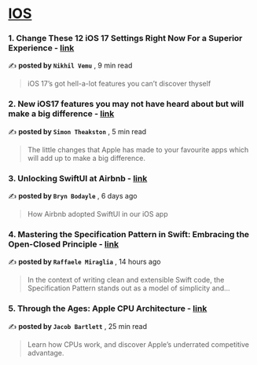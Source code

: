 
<h1><a href=https://medium.com/tag/ios/recommended target="_blank" rel="noopener noreferrer">IOS</a></h1>
<h3>1. Change These 12 iOS 17 Settings Right Now For a Superior Experience - <a href=https://medium.com/macoclock/change-these-12-ios-17-settings-right-now-for-a-superior-experience-8f43e28a10ab?source=tag_recommended_feed---------0-84----------ios----------337930b6_4051_43a8_94b7_e85387ac2f75------- target="_blank" rel="noopener noreferrer">link</a></h3>

✍️ **posted by `Nikhil Vemu`** <date> , 9 min read</date>

<blockquote>iOS 17’s got hell-a-lot features you can’t discover thyself</blockquote>

<h3>2. New iOS17 features you may not have heard about but will make a big difference - <a href=https://medium.com/macoclock/new-ios17-features-you-may-not-have-heard-about-but-will-make-a-big-difference-da890c899a9d?source=tag_recommended_feed---------1-107----------ios----------337930b6_4051_43a8_94b7_e85387ac2f75------- target="_blank" rel="noopener noreferrer">link</a></h3>

✍️ **posted by `Simon Theakston`** <date> , 5 min read</date>

<blockquote>The little changes that Apple has made to your favourite apps which will add up to make a big difference.</blockquote>

<h3>3. Unlocking SwiftUI at Airbnb - <a href=https://medium.com/airbnb-engineering/unlocking-swiftui-at-airbnb-ea58f50cde49?source=tag_recommended_feed---------2-85----------ios----------337930b6_4051_43a8_94b7_e85387ac2f75------- target="_blank" rel="noopener noreferrer">link</a></h3>

✍️ **posted by `Bryn Bodayle`** <date> , 6 days ago</date>

<blockquote>How Airbnb adopted SwiftUI in our iOS app</blockquote>

<h3>4. Mastering the Specification Pattern in Swift: Embracing the Open-Closed Principle - <a href=https://medium.com/@mir.raffaele/mastering-the-specification-pattern-in-swift-embracing-the-open-closed-principle-cf87005ddef2?source=tag_recommended_feed---------3-84----------ios----------337930b6_4051_43a8_94b7_e85387ac2f75------- target="_blank" rel="noopener noreferrer">link</a></h3>

✍️ **posted by `Raffaele Miraglia`** <date> , 14 hours ago</date>

<blockquote>In the context of writing clean and extensible Swift code, the Specification Pattern stands out as a model of simplicity and…</blockquote>

<h3>5. Through the Ages: Apple CPU Architecture - <a href=https://medium.com/macoclock/through-the-ages-apple-cpu-architecture-92b33abedea7?source=tag_recommended_feed---------4-107----------ios----------337930b6_4051_43a8_94b7_e85387ac2f75------- target="_blank" rel="noopener noreferrer">link</a></h3>

✍️ **posted by `Jacob Bartlett`** <date> , 25 min read</date>

<blockquote>Learn how CPUs work, and discover Apple’s underrated competitive advantage.</blockquote>

